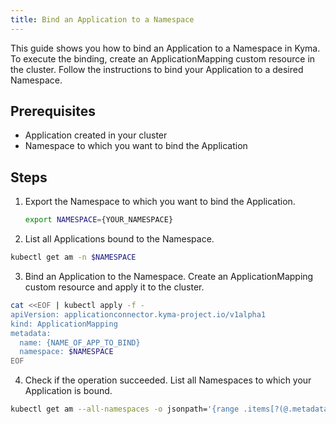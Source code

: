 ```yaml
---
title: Bind an Application to a Namespace
---
```


This guide shows you how to bind an Application to a Namespace in Kyma. To execute the binding, create an ApplicationMapping custom resource in the cluster. Follow the instructions to bind your Application to a desired Namespace.

## Prerequisites

- Application created in your cluster
- Namespace to which you want to bind the Application

## Steps

1. Export the Namespace to which you want to bind the Application.
      
      ```bash
      export NAMESPACE={YOUR_NAMESPACE}

2. List all Applications bound to the Namespace.

  ```bash
  kubectl get am -n $NAMESPACE
  ```

3. Bind an Application to the Namespace. Create an ApplicationMapping custom resource and apply it to the cluster.

  ```bash
  cat <<EOF | kubectl apply -f -
  apiVersion: applicationconnector.kyma-project.io/v1alpha1
  kind: ApplicationMapping
  metadata:
    name: {NAME_OF_APP_TO_BIND}
    namespace: $NAMESPACE
  EOF
  ```

4. Check if the operation succeeded. List all Namespaces to which your Application is bound.

  ```bash
  kubectl get am --all-namespaces -o jsonpath='{range .items[?(@.metadata.name=="{NAME_OF_YOUR_APP}")]}{@.metadata.namespace}{""}{end}'
  ```
